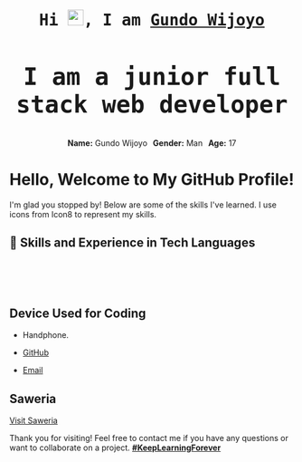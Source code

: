 <h1 align="center">
<samp>Hi <img src="https://media.giphy.com/media/hvRJCLFzcasrR4ia7z/giphy.gif" width="28"/>, I am <a target="_blank" href="">Gundo Wijoyo</a>

<h2>I am a junior full stack web developer</h2>
</samp>
</h1>

<div align="center" style="display:flex; justify-content:center; gap: 10px;">
  <span><strong>Name:</strong> Gundo Wijoyo</span>
  <span><strong>Gender:</strong> Man</span>
  <span><strong>Age:</strong> 17</span>
</div>

# Hello, Welcome to My GitHub Profile!

I'm glad you stopped by! Below are some of the skills I've learned. I use icons from Icon8 to represent my skills.

## 🚀 Skills and Experience in Tech Languages

<div align="center" style="overflow: hidden; white-space: nowrap; box-sizing: border-box;">
  <div style="display: inline-block; padding-left: 100%; animation: marquee 20s linear infinite;">
    <img src="https://img.icons8.com/color/48/000000/html-5.png" alt="HTML" style="display: inline-block; width: 48px; margin: 0 20px;" />
    <img src="https://img.icons8.com/color/48/000000/css3.png" alt="CSS" style="display: inline-block; width: 48px; margin: 0 20px;" />
    <img src="https://img.icons8.com/color/48/000000/javascript.png" alt="JavaScript" style="display: inline-block; width: 48px; margin: 0 20px;" />
    <img src="https://s10.gifyu.com/images/SfgCO.png" width="50" alt="PHP" style="display: inline-block; margin: 0 20px;" />
    <img src="https://img.icons8.com/color/48/000000/python.png" alt="Python" style="display: inline-block; width: 48px; margin: 0 20px;" />
    <img src="https://img.icons8.com/fluency/48/000000/mysql-logo.png" alt="MySQL" style="display: inline-block; width: 48px; margin: 0 20px;" />
    <img src="https://img.icons8.com/color/48/000000/git.png" alt="Git" style="display: inline-block; width: 48px; margin: 0 20px;" />
    <img src="https://img.icons8.com/color/48/000000/nodejs.png" alt="Node.js" style="display: inline-block; width: 48px; margin: 0 20px;" />
    <img src="https://img.icons8.com/color/48/000000/react-native.png" alt="React" style="display: inline-block; width: 48px; margin: 0 20px;" />
    <img src="https://img.icons8.com/color/48/000000/tailwindcss.png" alt="Tailwind CSS" style="display: inline-block; width: 48px; margin: 0 20px;" />
    <img src="https://img.icons8.com/color/48/000000/angularjs.png" alt="Angular" style="display: inline-block; width: 48px; margin: 0 20px;" />
    <img src="https://img.icons8.com/color/48/000000/vue-js.png" alt="Vue.js" style="display: inline-block; width: 48px; margin: 0 20px;" />
    <img src="https://img.icons8.com/color/48/000000/ruby-programming-language.png" alt="Ruby" style="display: inline-block; width: 48px; margin: 0 20px;" />
    <img src="https://img.icons8.com/color/48/000000/golang.png" alt="Golang" style="display: inline-block; width: 48px; margin: 0 20px;" />
    <img src="https://img.icons8.com/color/48/000000/bootstrap.png" alt="Bootstrap" style="display: inline-block; width: 48px; margin: 0 20px;" />
    <img src="https://img.icons8.com/color/48/000000/c-programming.png" alt="C" style="display: inline-block; width: 48px; margin: 0 20px;" />
    <img src="https://img.icons8.com/color/48/000000/c-plus-plus-logo.png" alt="C++" style="display: inline-block; width: 48px; margin: 0 20px;" />
    <img src="https://s10.gifyu.com/images/Sfg04.png" width="50" alt="Bulma" style="display: inline-block; margin: 0 20px;" />
    <img src="https://img.icons8.com/external-tal-revivo-color-tal-revivo/24/external-jquery-is-a-javascript-library-designed-to-simplify-html-logo-color-tal-revivo.png" alt="jQuery" style="display: inline-block; width: 24px; margin: 0 20px;" />
    <img src="https://s10.gifyu.com/images/Sfg6M.png" width="40" alt="Vite" style="display: inline-block; margin: 0 20px;" />
    <img src="https://s12.gifyu.com/images/SfgUZ.png" width="40" alt="TypeScript" style="display: inline-block; margin: 0 20px;" />
    <img src="https://s10.gifyu.com/images/Sfg0P.png" width="40" alt="Nuxt" style="display: inline-block; margin: 0 20px;" />
    <img src="https://s10.gifyu.com/images/Sfgjl.png" width="40" alt="Svelte" style="display: inline-block; margin: 0 20px;" />
  </div>
</div>


## Device Used for Coding
- Handphone.

- [GitHub](https://github.com/gundowijoyo)
- [Email](mailto:gundowijoyo7@gmail.com)

## Saweria
<a href="https://saweria.co/GundoWijoyo">Visit Saweria</a>

Thank you for visiting! Feel free to contact me if you have any questions or want to collaborate on a project.
<b><u>#KeepLearningForever</u></b>
